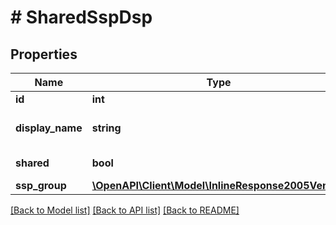 # # SharedSspDsp

## Properties

Name | Type | Description | Notes
------------ | ------------- | ------------- | -------------
**id** | **int** | RTB ID | [optional] 
**display_name** | **string** | RTB Name for interface | [optional] 
**shared** | **bool** | Is shared entity | [optional] 
**ssp_group** | [**\OpenAPI\Client\Model\InlineResponse2005Vendor**](InlineResponse2005Vendor.md) |  | [optional] 

[[Back to Model list]](../../README.md#documentation-for-models) [[Back to API list]](../../README.md#documentation-for-api-endpoints) [[Back to README]](../../README.md)


